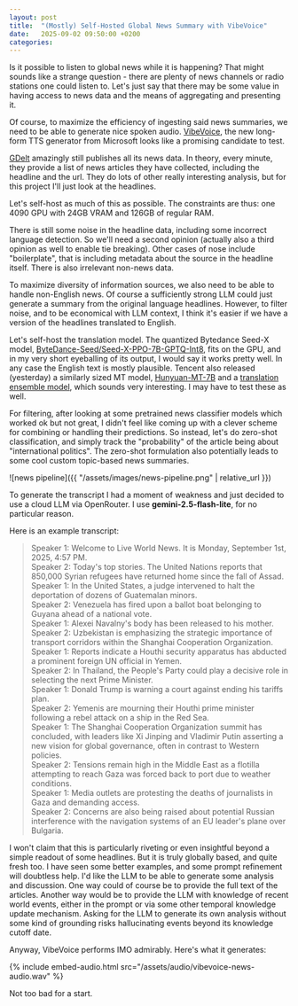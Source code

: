 ```yaml
---
layout: post
title:  "(Mostly) Self-Hosted Global News Summary with VibeVoice"
date:   2025-09-02 09:50:00 +0200
categories: 
---
```


Is it possible to listen to global news while it is happening? That might sounds like a strange question - there are plenty of news channels or radio stations one could listen to. Let's just say that there may be some value in having access to news data and the means of aggregating and presenting it.

Of course, to maximize the efficiency of ingesting said news summaries, we need to be able to generate nice spoken audio. [VibeVoice](https://github.com/microsoft/VibeVoice), the new long-form TTS generator from Microsoft looks like a promising candidate to test.

[GDelt](https://www.gdeltproject.org/) amazingly still publishes all its news data. In theory, every minute, they provide a list of news articles they have collected, including the headline and the url. They do lots of other really interesting analysis, but for this project I'll just look at the headlines. 

Let's self-host as much of this as possible. The constraints are thus: one 4090 GPU with 24GB VRAM and 126GB of regular RAM.

There is still some noise in the headline data, including some incorrect language detection. So we'll need a second opinion (actually also a third opinion as well to enable tie breaking). Other cases of nose include "boilerplate", that is including metadata about the source in the headline itself. There is also irrelevant non-news data.

To maximize diversity of information sources, we also need to be able to handle non-English news. Of course a sufficiently strong LLM could just generate a summary from the original language headlines. However, to filter noise, and to be economical with LLM context, I think it's easier if we have a version of the headlines translated to English.

Let's self-host the translation model. The quantized Bytedance Seed-X model, [ByteDance-Seed/Seed-X-PPO-7B-GPTQ-Int8](https://huggingface.co/ByteDance-Seed/Seed-X-PPO-7B-GPTQ-Int8), fits on the GPU, and in my very short eyeballing of its output, I would say it works pretty well. In any case the English text is mostly plausible. Tencent also released (yesterday) a similarly sized MT model, [Hunyuan-MT-7B](https://huggingface.co/tencent/Hunyuan-MT-7B) and a [translation ensemble model](https://huggingface.co/tencent/Hunyuan-MT-Chimera-7B-fp8), which sounds very interesting. I may have to test these as well.

For filtering, after looking at some pretrained news classifier models which worked ok but not great, I didn't feel like coming up with a clever scheme for combining or handling their predictions. So instead, let's do zero-shot classification, and simply track the "probability" of the article being about "international politics". The zero-shot formulation also potentially leads to some cool custom topic-based news summaries.


![news pipeline]({{ "/assets/images/news-pipeline.png" | relative_url }})


To generate the transcript I had a moment of weakness and just decided to use a cloud LLM via OpenRouter. I use __gemini-2.5-flash-lite__, for no particular reason. 

Here is an example transcript:

> Speaker 1: Welcome to Live World News. It is Monday, September 1st, 2025, 4:57 PM.  
> Speaker 2: Today's top stories. The United Nations reports that 850,000 Syrian refugees have returned home since the fall of Assad.  
> Speaker 1: In the United States, a judge intervened to halt the deportation of dozens of Guatemalan minors.  
> Speaker 2: Venezuela has fired upon a ballot boat belonging to Guyana ahead of a national vote.  
> Speaker 1: Alexei Navalny's body has been released to his mother.  
> Speaker 2: Uzbekistan is emphasizing the strategic importance of transport corridors within the Shanghai Cooperation Organization.  
> Speaker 1: Reports indicate a Houthi security apparatus has abducted a prominent foreign UN official in Yemen.  
> Speaker 2: In Thailand, the People's Party could play a decisive role in selecting the next Prime Minister.  
> Speaker 1: Donald Trump is warning a court against ending his tariffs plan.  
> Speaker 2: Yemenis are mourning their Houthi prime minister following a rebel attack on a ship in the Red Sea.  
> Speaker 1: The Shanghai Cooperation Organization summit has concluded, with leaders like Xi Jinping and Vladimir Putin asserting a new vision for global governance, often in contrast to Western policies.  
> Speaker 2: Tensions remain high in the Middle East as a flotilla attempting to reach Gaza was forced back to port due to weather conditions.  
> Speaker 1: Media outlets are protesting the deaths of journalists in Gaza and demanding access.  
> Speaker 2: Concerns are also being raised about potential Russian interference with the navigation systems of an EU leader's plane over Bulgaria.

I won't claim that this is particularly riveting or even insightful beyond a simple readout of some headlines. But it is truly globally based, and quite fresh too. I have seen some better examples, and some prompt refinement will doubtless help. I'd like the LLM to be able to generate some analysis and discussion. One way could of course be to provide the full text of the articles. Another way would be to provide the LLM with knowledge of recent world events, either in the prompt or via some other temporal knowledge update mechanism. Asking for the LLM to generate its own analysis without some kind of grounding risks hallucinating events beyond its knowledge cutoff date.

Anyway, VibeVoice performs IMO admirably. Here's what it generates:

{% include embed-audio.html src="/assets/audio/vibevoice-news-audio.wav" %}

Not too bad for a start.